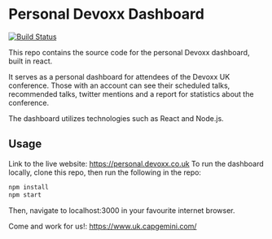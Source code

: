 # Personal Devoxx Dashboard
[![Build Status](https://travis-ci.org/Capgemini-AIE/mydevoxx-dashboard.svg?branch=master)](https://travis-ci.org/Capgemini-AIE/mydevoxx-dashboard)

This repo contains the source code for the personal Devoxx dashboard, built in react.

It serves as a personal dashboard for attendees of the Devoxx UK conference. Those with an account can see their scheduled talks, recommended talks, twitter mentions and a report for statistics about the conference.

The dashboard utilizes technologies such as React and Node.js.

## Usage
Link to the live website: https://personal.devoxx.co.uk
To run the dashboard locally, clone this repo, then run the following in the repo: 
```bash
npm install
npm start
```
Then, navigate to localhost:3000 in your favourite internet browser.

Come and work for us!: https://www.uk.capgemini.com/
